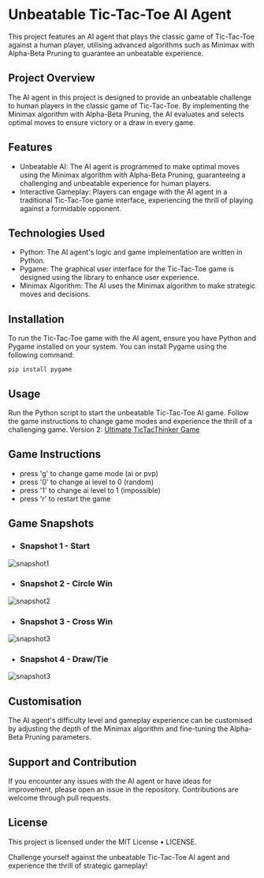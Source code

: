 # Unbeatable Tic-Tac-Toe AI Agent

This project features an AI agent that plays the classic game of Tic-Tac-Toe against a human player, utilising advanced algorithms such as Minimax with Alpha-Beta Pruning to guarantee an unbeatable experience.

## Project Overview
The AI agent in this project is designed to provide an unbeatable challenge to human players in the classic game of Tic-Tac-Toe. By implementing the Minimax algorithm with Alpha-Beta Pruning, the AI evaluates and selects optimal moves to ensure victory or a draw in every game. 

## Features
- Unbeatable AI: The AI agent is programmed to make optimal moves using the Minimax algorithm with Alpha-Beta Pruning, guaranteeing a challenging and unbeatable experience for human players.
- Interactive Gameplay: Players can engage with the AI agent in a traditional Tic-Tac-Toe game interface, experiencing the thrill of playing against a formidable opponent.

## Technologies Used
- Python: The AI agent's logic and game implementation are written in Python.
- Pygame: The graphical user interface for the Tic-Tac-Toe game is designed using the library to enhance user experience.
- Minimax Algorithm: The AI uses the Minimax algorithm to make strategic moves and decisions.

## Installation
To run the Tic-Tac-Toe game with the AI agent, ensure you have Python and Pygame installed on your system. You can install Pygame using the following command:

``` pip install pygame ```

## Usage
Run the Python script to start the unbeatable Tic-Tac-Toe AI game. Follow the game instructions to change game modes and experience the thrill of a challenging game. Version 2: [Ultimate TicTacThinker Game](https://github.com/techgirldiaries/Ultimate-TicTacThinker-Game)


## Game Instructions
- press 'g' to change game mode (ai or pvp)
- press '0' to change ai level to 0 (random)
- press '1' to change ai level to 1 (impossible)
- press 'r' to restart the game

## Game Snapshots

- ### Snapshot 1 - Start
![snapshot1](snapshots/snapshot1.png)

- ### Snapshot 2 - Circle Win
![snapshot2](snapshots/snapshot2.png)

- ### Snapshot 3 - Cross Win
![snapshot3](snapshots/snapshot3.png)

- ### Snapshot 4 - Draw/Tie
![snapshot3](snapshots/snapshot4.png)

## Customisation
The AI agent's difficulty level and gameplay experience can be customised by adjusting the depth of the Minimax algorithm and fine-tuning the Alpha-Beta Pruning parameters.

## Support and Contribution
If you encounter any issues with the AI agent or have ideas for improvement, please open an issue in the repository. Contributions are welcome through pull requests.

## License
This project is licensed under the MIT License • LICENSE.

Challenge yourself against the unbeatable Tic-Tac-Toe AI agent and experience the thrill of strategic gameplay!
